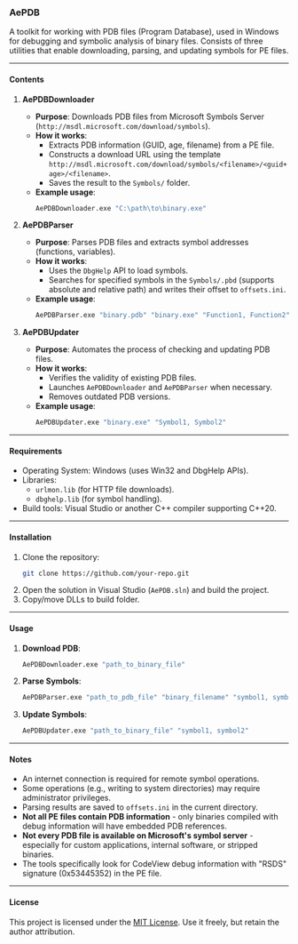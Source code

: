 ### **AePDB**
A toolkit for working with PDB files (Program Database), used in Windows for debugging and symbolic analysis of binary files. Consists of three utilities that enable downloading, parsing, and updating symbols for PE files.

---

#### **Contents**
1. **AePDBDownloader**
   - **Purpose**: Downloads PDB files from Microsoft Symbols Server (`http://msdl.microsoft.com/download/symbols`).
   - **How it works**:
     - Extracts PDB information (GUID, age, filename) from a PE file.
     - Constructs a download URL using the template `http://msdl.microsoft.com/download/symbols/<filename>/<guid+age>/<filename>`.
     - Saves the result to the `Symbols/` folder.
   - **Example usage**:
     ```bash
     AePDBDownloader.exe "C:\path\to\binary.exe"
     ```

2. **AePDBParser**
   - **Purpose**: Parses PDB files and extracts symbol addresses (functions, variables).
   - **How it works**:
     - Uses the `DbgHelp` API to load symbols.
     - Searches for specified symbols in the `Symbols/.pbd` (supports absolute and relative path) and writes their offset to `offsets.ini`.
   - **Example usage**:
     ```bash
     AePDBParser.exe "binary.pdb" "binary.exe" "Function1, Function2"
     ```

3. **AePDBUpdater**
   - **Purpose**: Automates the process of checking and updating PDB files.
   - **How it works**:
     - Verifies the validity of existing PDB files.
     - Launches `AePDBDownloader` and `AePDBParser` when necessary.
     - Removes outdated PDB versions.
   - **Example usage**:
     ```bash
     AePDBUpdater.exe "binary.exe" "Symbol1, Symbol2"
     ```

---

#### **Requirements**
- Operating System: Windows (uses Win32 and DbgHelp APIs).
- Libraries:
  - `urlmon.lib` (for HTTP file downloads).
  - `dbghelp.lib` (for symbol handling).
- Build tools: Visual Studio or another C++ compiler supporting C++20.

---

#### **Installation**
1. Clone the repository:
   ```bash
   git clone https://github.com/your-repo.git
   ```
2. Open the solution in Visual Studio (`AePDB.sln`) and build the project.
3. Copy/move DLLs to build folder.
---

#### **Usage**
1. **Download PDB**:
   ```bash
   AePDBDownloader.exe "path_to_binary_file"
   ```
2. **Parse Symbols**:
   ```bash
   AePDBParser.exe "path_to_pdb_file" "binary_filename" "symbol1, symbol2"
   ```
3. **Update Symbols**:
   ```bash
   AePDBUpdater.exe "path_to_binary_file" "symbol1, symbol2"
   ```

---

#### **Notes**
- An internet connection is required for remote symbol operations.
- Some operations (e.g., writing to system directories) may require administrator privileges.
- Parsing results are saved to `offsets.ini` in the current directory.
- **Not all PE files contain PDB information** - only binaries compiled with debug information will have embedded PDB references.
- **Not every PDB file is available on Microsoft's symbol server** - especially for custom applications, internal software, or stripped binaries.
- The tools specifically look for CodeView debug information with "RSDS" signature (0x53445352) in the PE file.

---

#### **License**
This project is licensed under the [MIT License](LICENSE). Use it freely, but retain the author attribution.
